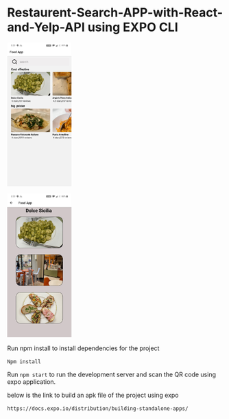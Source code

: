 # Restaurent-Search-APP-with-React-and-Yelp-API using EXPO CLI

<img src="jpgfiles/Main Screen.png" width=150 heigh=150> </img>


<img src="jpgfiles/Restaurent images.png" width=150 heigh=150></img>



Run npm install to install dependencies for the project 
```
Npm install
```

Run ```npm start``` to run the development server and scan the QR code using expo application.


below is the link to build an apk file of the project using expo 

```
https://docs.expo.io/distribution/building-standalone-apps/
```
